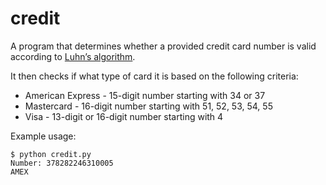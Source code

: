 # credit
A program that determines whether a provided credit card number is valid according to [Luhn’s algorithm](https://en.wikipedia.org/wiki/Luhn_algorithm).

It then checks if what type of card it is based on the following criteria:
* American Express - 15-digit number starting with 34 or 37
* Mastercard - 16-digit number starting with 51, 52, 53, 54, 55
* Visa - 13-digit or 16-digit number starting with 4

Example usage:
```
$ python credit.py
Number: 378282246310005
AMEX
```
